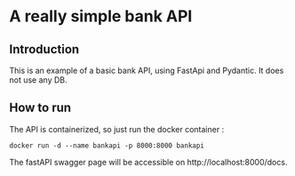 # A really simple bank API

## Introduction
This is an example of a basic bank API, using FastApi and Pydantic.
It does not use any DB.

## How to run
The API is containerized, so just run the docker container :

``docker run -d --name bankapi -p 8000:8000 bankapi``

The fastAPI swagger page will be accessible on http://localhost:8000/docs.